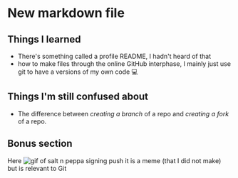 # New markdown file
## Things I learned
- There's something called a profile README, I hadn't heard of that
- how to make files through the online GitHub interphase, I mainly just use git to have a versions of my own code :computer:

## Things I'm still confused about 
- The difference between *creating a branch* of a repo and *creating a fork* of a repo. 

## Bonus section 
Here ![gif of salt n peppa signing push it](https://media.tenor.com/cADCkW-185YAAAAC/salt-n-pepa-push-it.gif) is a meme (that I did not make) but is relevant to Git
